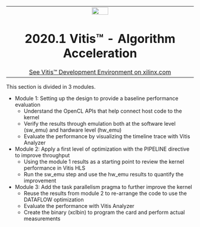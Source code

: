 <table width="100%">
 <tr width="100%">
    <td align="center"><img src="https://www.xilinx.com/content/dam/xilinx/imgs/press/media-kits/corporate/xilinx-logo.png" width="30%"/><h1>2020.1 Vitis™ - Algorithm Acceleration</h1>
    <a href="https://www.xilinx.com/products/design-tools/vitis.html">See Vitis™ Development Environment on xilinx.com</a>
    </td>
 </tr>
</table>

This section is divided in 3 modules.
* Module 1: Setting up the design to provide a baseline performance evaluation
  + Understand the OpenCL APIs that help connect host code to the kernel
  + Verify the results through emulation both at the software level (sw_emu) and hardware level (hw_emu)
  + Evaluate the performance by visualizing the timeline trace with Vitis Analyzer
* Module 2: Apply a first level of optimization with the PIPELINE directive to improve throughput
  + Using the module 1 results as a starting point to review the kernel performance in Vitis HLS
  + Run the sw_emu step and use the hw_emu results to quantify the improvement 
* Module 3: Add the task parallelism pragma to further improve the kernel
  + Reuse the results from module 2 to re-arrange the code to use the DATAFLOW optimization
  + Evaluate the performance with Vitis Analyzer
  + Create the binary (xclbin) to program the card and perform actual measurements
